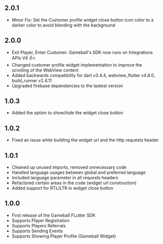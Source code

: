 ## 2.0.1
* Minor Fix: Set the Customer profile widget close button icon color to
a darker color to avoid blending with the background

## 2.0.0

* Exit Player, Enter Customer. Gameball's SDK now runs on Integrations APIs V4 ✌🔥
* Changed customer profile widget implementation to improve the scrolling of the WebView content
* Added backwards compatibility for dart v3.4.4, webview_flutter v4.8.0, build_runner v2.4.11
* Upgraded firebase dependencies to the lastest version

## 1.0.3

* Added the option to show/hide the widget close button

## 1.0.2

* Fixed an issue while building the widget url and the http requests header

## 1.0.1

* Cleaned up unused imports, removed unnecessary code
* Handled language usages between global and preferred language
* Included language parameter in all requests headers
* Refactored certain areas in the code (widget url construction)
* Added support for RTL/LTR in widget close button

## 1.0.0

* First release of the Gameball FLutter SDK
* Supports Player Registration
* Supports Players Referrals
* Supports Sending Events
* Supports Showing Player Profile (Gameball Widget)
